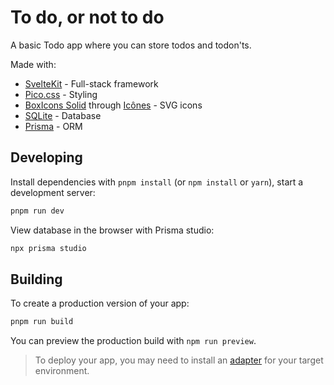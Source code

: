 # To do, or not to do

A basic Todo app where you can store todos and todon'ts.

Made with:

- [SvelteKit](https://kit.svelte.dev/) - Full-stack framework
- [Pico.css](https://picocss.com/) - Styling
- [BoxIcons Solid](https://github.com/atisawd/boxicons) through [Icônes](https://icones.js.org/) - SVG icons
- [SQLite](https://www.sqlite.org/index.html) - Database
- [Prisma](https://www.prisma.io/) - ORM

## Developing

Install dependencies with `pnpm install` (or `npm install` or `yarn`), start a development server:

```bash
pnpm run dev
```

View database in the browser with Prisma studio:

```bash
npx prisma studio
```

## Building

To create a production version of your app:

```bash
pnpm run build
```

You can preview the production build with `npm run preview`.

> To deploy your app, you may need to install an [adapter](https://kit.svelte.dev/docs/adapters) for your target environment.
